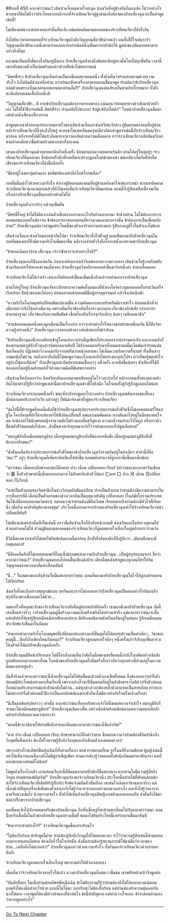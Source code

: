 ##บทที่ 450 คาถาคำว่าชนะ!
เสินซ่วนจื่อลมหายใจสะดุด ซ่งเชวียที่อยู่ข้างกันก็มองเซ่อ ไม่ว่าอย่างไรพวกเขาก็คิดไม่ถึงว่าประโยคแรกหลังจากที่จ้าวเทียนเจียวผู้สูงส่งมาถึงห้องของป๋ายเสี่ยวฉุนจะเป็นคำพูดเช่นนี้!

ไม่เพียงแต่พวกเขาสองคนเท่านั้นที่ตะลึง แม้แต่คนติดตามสองคนของจ้าวเทียนเจียวก็ยังอึ้งงัน

ยิ่งได้ยินว่าค่าตอบแทนที่จ้าวเทียนเจียวพูดถึงคือวิญญาณสัตว์ฟ้าด้วยแล้ว คนทั้งสี่ก็ใจเต้นระรัว วิญญาณสัตว์ฟ้าดวงหนึ่งสามารถแลกยาก่อกำเนิดหนึ่งเม็ดมาจากสำนักได้ มูลค่าของมันมากมหาศาลอย่างถึงที่สุด

และขณะที่คนทั้งสี่มองอึ้งกันอยู่นั้นเอง ป๋ายเสี่ยวฉุนยังคงนั่งขัดสมาธิอยู่ตรงนั้นโดยไม่ลุกขึ้นยืน เวลานี้เขากลับขมวดคิ้วเป็นปมพร้อมกล่าวด้วยสีหน้าไม่สบอารมณ์

“ศิษย์พี่จ้าว ข้าป๋ายเสี่ยวฉุนเห็นท่านเป็นเหมือนสหายคนหนึ่ง ทั้งยังเห็นว่าท่านสอบถามด้วยความจริงใจ ถึงได้ยินดีช่วยเหลือท่าน ทว่าท่านกลับยกเรื่องค่าตอบแทนขึ้นมาพูด ท่านคิดว่าข้าป๋ายเสี่ยวฉุนยอมช่วยเพราะเห็นแก่ค่าตอบแทนของท่านงั้นรึ!” ป๋ายเสี่ยวฉุนแค่นเสียงเย็นชาคล้ายโกรธมาก ทั้งยังสะบัดปลายแขนเสื้ออีกหนึ่งที

“วิญญาณสัตว์ฟ้า...หึ หากข้าป๋ายเสี่ยวฉุนต้องการครอบครอง แน่นอนว่าย่อมหาทางช่วงชิงมาด้วยตัวเอง ไม่ใช่ใช้วิธีการเช่นนี้ ศิษย์พี่จ้าว ท่านกลับไปซะเถอะ ข้าผู้แซ่ป๋ายไม่ส่ง!” ใบหน้าป๋ายเสี่ยวฉุนมืดดำ เอ่ยด้วยน้ำเสียงเกรี้ยวกราด

คำพูดของเขาดังออกมาทำเอาลมหายใจของเสินซ่วนจื่อและซ่งเชวียชะงักค้าง ผู้ติดตามสองคนที่อยู่ด้านหลังจ้าวเทียนเจียวก็อึ้งตะลึงไปครู่ พวกเขาไม่เคยเห็นคนรุ่นเดียวกันกล้าพูดจาเช่นนี้กับจ้าวเทียนเจียวมาก่อน หลังจากตั้งสติได้แล้วก็หมายจะตวาดกลับด้วยความเดือดดาล ทว่าจ้าวเทียนเจียวกลับหันขวับมาหาแล้วยกมือขวาขึ้นห้ามปรามพวกเขาทั้งสองคน

เขามองป๋ายเสี่ยวฉุนด้วยสายตาลึกล้ำหนึ่งครั้ง นัยน์ตาแฝงความหมายเร้นลึก ผ่านไปครู่ใหญ่อยู่ๆ จ้าวเทียนเจียวก็ยิ้มออกมา ซึ่งน้อยครั้งนักที่รอยยิ้มจะปรากฏบนใบหน้าของเขา ขณะเดียวกันกับที่ยกยิ้ม เสียงของจ้าวเทียนเจียวก็ดังขึ้นอีกครั้ง

“พี่ชายผู้โง่เขลาบุ่มบ่ามเอง ขอศิษย์น้องอย่าถือโทษโกรธเคือง”

รอยยิ้มนี้แฝงไว้ด้วยความจริงใจ ทำเอาผู้ติดตามสองคนที่อยู่ด้านหลังเขาใจเต้นกระหน่ำ พวกเขาติดตามจ้าวเทียนเจียวมานานมากแล้วก็ยังไม่เคยเห็นจ้าวเทียนเจียวยิ้มมาก่อน ตอนนี้จึงรู้สึกเหลือเชื่อจนเริ่มกริ่งเกรงป๋ายเสี่ยวฉุนขึ้นมาอย่างห้ามไม่ได้

ป๋ายเสี่ยวฉุนหัวเราะฮ่าๆ แล้วลุกขึ้นยืน

“ศิษย์พี่ใหญ่ ข้าไม่ได้คิดจะเล่นตัวเพื่อต่อรองราคาอะไรกับท่านหรอกนะ ข้าช่วยท่าน ไม่ได้ต้องการการตอบแทนแบบครั้งเดียวจบ ข้าต้องการการตอบแทนที่ยาวนานและมากกว่านั้น ข้าต้องการเป็นเพื่อนกับท่าน!” ป๋ายเสี่ยวฉุนคิดว่าคำพูดประโยคนี้ของตัวเองร้ายกาจอย่างมาก รู้สึกภาคภูมิใจในตัวเองไม่น้อย

เสินซ่วนจื่อและซ่งเชวียมองหน้ากันไปมา จ้าวเทียนเจียวอึ้งไปชั่วครู่ ตอนที่มองมายังป๋ายเสี่ยวฉุนในรอยยิ้มของเขาก็ยิ่งมีความจริงใจเพิ่มมากขึ้น หลังจากส่ายหัวจึงถือโอกาสนั่งลงตรงหน้าป๋ายเสี่ยวฉุน

“ข้าชอบเฉินเยว่ซาน เสี่ยวฉุน เจ้าว่าข้าควรจะทำอย่างไรดี?”

ป๋ายเสี่ยวฉุนเองก็นั่งลงเช่นกัน ก่อนจะหยิบเอาเหล้าวิเศษออกมาวางตรงกลาง เสินซ่วนจื่อรู้งานรีบขยับตัวมารินเหล้าให้พวกเขาจนเต็มจอก ป๋ายเสี่ยวฉุนจึงหยิบจอกเหล้าขึ้นมาจิบหนึ่งคำ ทำตาเลื่อนลอย

จ้าวเทียนเจียวไม่ได้เร่งเร้า เขาเองก็หยิบเหล้าขึ้นมาดื่มหนึ่งอึกแล้วรอคำตอบจากป๋ายเสี่ยวฉุน

ผ่านไปครู่ใหญ่ ป๋ายเสี่ยวฉุนจัดระเบียบแนวความคิดในสมองที่ตัวเองใคร่ครวญมาตลอดทั้งสามวันเสร็จเรียบร้อย สีหน้าของเขาก็ค่อยๆ ผ่อนคลายคล้ายยอดฝีมือผู้บรรลุมรรคผล แล้วจึงเอ่ยเนิบช้า

“ความรักในโลกมนุษย์เปลี่ยนพันแปลงหมื่น ความคิดหลากหลายร้อยรัดมิอาจเข้าใจ น้อยคนนักที่จะอธิบายคำว่ารักได้อย่างชัดเจน เพราะมันเกี่ยวข้องกับเรื่องราวมากมาย เกี่ยวข้องกับนิสัย การกระทำ ตำแหน่งฐานะ เกี่ยวข้องกับความสัมพันธ์ เชื่อมโยงกับเรื่องจุกจิกเล็กๆ น้อยๆ เหลือคณานับ”

“ท่านชอบคนคนหนึ่งมองดูเหมือนเป็นเรื่องง่าย ทว่าจะทำอย่างไรให้นางชอบท่านเหมือนกัน นี่ก็คือวิชาความรู้อย่างหนึ่ง” ป๋ายเสี่ยวฉุนวางจอกเหล้าลง เอ่ยเนิบนาบไม่เร่งร้อน

“ข้าป๋ายเสี่ยวฉุนเพิ่งจะเหยียบเข้าสู่โลกแห่งการบำเพ็ญเพียรก็ประสบเคราะห์กรรมแห่งรัก และภายหลังก็ต้องผ่านสมรภูมิรักทั่วทุกสารทิศมาหลายสิบปี ได้รับจดหมายรักมาทั้งหมดสามหมื่นเจ็ดพันเก้าร้อยแปดสิบเอ็ดฉบับ ปฏิเสธคำวิงวอนขอรักจากสตรีมากหน้าหลายตา ได้เห็นความรักความรื่นรมย์ ทั้งเห็นสาวงามมานับไม่ถ้วน จนถึงกระทั่งบัดนี้ไม่ขอพูดว่ามองโลกแห่งรักได้อย่างทะลุปรุโปร่ง ทว่าก็พอรู้พอเข้าใจอยู่บ้างไม่มากก็น้อย” ป๋ายเสี่ยวฉุนสะบัดปลายแขนเสื้อเบาๆ หนึ่งครั้ง คางเชิดขึ้นน้อยๆ น้ำเสียงที่ใช้ก็ล่องลอยไม่อยู่นิ่งคล้ายแฝงไว้ด้วยความคิดที่พิเศษบางอย่าง

เสินซ่วนจื่อเบิกตากว้าง ซ่งเชวียกลับแอบหยามเหยียดอยู่ในใจ เบะปากใส่ หลังจากคนทั้งสองมองหน้ากันไปมาต่างก็รู้สึกว่าคำพูดเหล่านี้ของป๋ายเสี่ยวฉุนช่างขี้โอ่ยิ่งนัก ในใจคนทั้งคู่จึงรู้สึกดูแคลนไม่น้อย

จ้าวเทียนเจียวกระแอมหนึ่งครั้ง ขณะที่กำลังจะพูดอะไรบางอย่าง ป๋ายเสี่ยวฉุนพลันเอาแขนเสื้อลง นัยน์ตาเผยประกายวิบวับ แล้วอยู่ๆ ก็หันมาจ้องตาทั้งคู่ของจ้าวเทียนเจียว

“ต่อไปนี้ที่ข้าจะพูดคือเคล็ดลับที่ข้าป๋ายเสี่ยวฉุนสรุปมาจากประสบการณ์ครึ่งชีวิตซึ่งไม่เคยเผยแพร่ให้แก่ผู้ใด ใครก็ตามที่ทำได้จะต้องทำให้ฟ้าดินเปลี่ยนสี ลมและเมฆพัดตลบ หากมันตกไปอยู่ในมือของคนใจคด จะต้องทำให้นักพรตหญิงจำนวนนับไม่ถ้วนอกสั่นขวัญหาย หวาดกลัวจนทำอะไรไม่ถูก หรืออาจถึงขั้นพลังชีวิตมอดดับไปเลย...ดังนั้นพวกเจ้าทุกคนจงจำไว้ว่าห้ามเอาออกไปพูดเด็ดขาด!”

“สมรภูมิรักก็เหมือนสมรภูมิรบ เมื่ออยู่บนสมรภูมิรบสิ่งที่ต้องการคือชัย เมื่ออยู่บนสมรภูมิรักสิ่งที่ต้องการคือชนะ!”

“ดังนั้นเคล็ดลับจากประสบการณ์ครึ่งชีวิตของข้าป๋ายเสี่ยวฉุนจึงรวมกันอยู่ในคำเดียว คำคำนี้ก็คือ ‘ชนะ’!” อยู่ๆ ป๋ายเสี่ยวฉุนก็เพิ่มระดับเสียงให้ดังขึ้น แถมพลังอำนาจก็ถูกกระพือขึ้นมาเล็กน้อย

“คำว่าชนะ เมื่อแยกอักษรออกมาก็คือตาย ปาก เดือน เปลือกหอย เรียบ! (คำว่าชนะของภาษาจีนเขียนว่า 赢 ซึ่งตัวอักษรคำนี้เมื่อแยกออกมาจะได้อักษรอีกห้าตัวได้แก่ 亡ตาย 口 ปาก 月 เดือน 贝เปลือกหอย 凡เรียบ)

“ตายเป็นตัวแทนของจิตสำนึกในช่วงวิกฤตคับขันมาเยือน ปากเป็นตัวแทนว่าท่านต้องมีความสามารถในการสื่อสารที่ดี เดือนเป็นตัวแทนของช่วงเวลาอันเป็นกุญแจสำคัญ เปลือกหอย (ในสมัยโบราณประเทศจีนใช้เปลือกหอยแทนเงินตรา) หมายความว่าท่านต้องมีหินวิเศษ เรียบหมายถึงท่านต้องมีหัวใจที่เรียบนิ่ง เมื่อถึงเวลาสำคัญต้องสงบสุขุม” ประโยคนี้ออกมาจากปากของป๋ายเสี่ยวฉุนทำให้จ้าวเทียนเจียวหน้าเปลี่ยนสีทันที

ไม่เพียงแต่เขาเท่านั้นที่เป็นเช่นนี้ คราวนี้เสินซ่วนจื่อก็ถึงกับหน้าถอดสี ซ่งเชวียแอบใคร่ครวญตามไปด้วยอย่างอดไม่ได้ ส่วนผู้ติดตามสองคนของจ้าวเทียนเจียวก็สูดลมหายใจเฮือกใหญ่คล้ายกระจ่างแจ้ง

ชีวิตนี้ของพวกเขายังไม่เคยได้ยินข้อคิดแบบนี้มาก่อน อีกทั้งยิ่งคิดลงลึกก็ยิ่งรู้สึกว่า...มันเหมือนจะมีเหตุผลมาก!

“นี่คือเคล็ดลับที่ไม่เคยเผยแพร่ที่ไหนซึ่งข้าเทพแห่งความรักป๋ายเสี่ยวฉุน...เป็นผู้สรุปออกมาเอง ชื่อว่าคาถาคำว่าชนะ!” ป๋ายเสี่ยวฉุนตบลงไปบนพื้นเสียงดังป้าบ เสียงนี้พอดังเข้าหูของทุกคนก็ทำให้จิตวิญญาณของพวกเขาสั่นสะเทือนทันที

“นี่...” ในสมองของเสินซ่วนจื่อมีแต่คาถาคำว่าชนะ ตอนที่มองมายังป๋ายเสี่ยวฉุนในใจได้ถูกเขย่าคลอนไปเรียบร้อย

ซ่งเชวียอึ้งตะลึงอย่างสมบูรณ์แบบ เขาจินตนาการไม่ออกเลยว่าป๋ายเสี่ยวฉุนเป็นคนอย่างไรกันแน่ถึงสรุปเรื่องพวกนี้ออกมาได้ด้วย...

ลมหายใจที่หยุดชะงักของจ้าวเทียนเจียวกลับคืนสู่สภาพปกติอีกครั้ง เขามองนิ่งมายังป๋ายเสี่ยวฉุน บัดนี้เขาเชื่อแล้วจริงๆ ว่าป๋ายเสี่ยวฉุนผู้นี้สร้างความตะลึงพรึงเพริดได้อย่างแท้จริง แม้คาถาคำว่าชนะจะสั้น แต่กลับทำให้เขารู้สึกเหมือนมีสายฟ้าแลบปลาบ มีเสียงอสนีบาตดังครืนครั่นอยู่ในสมอง รู้สึกเหมือนตนประจักษ์แจ้งขึ้นมาในบัดดล

“สามารถนำความรักในโลกมนุษย์ที่เปลี่ยนแปลงอย่างหาที่สิ้นสุดไม่ได้มาสรุปรวมเป็นคำเดียว...วิชาของคนผู้นี้...ลึกล้ำถึงเพียงไหนกันหนอ?” จ้าวเทียนเจียวสูดลมหายใจลึกๆ หนึ่งครั้งแล้วจึงรีบลุกขึ้นคารวะโค้งตัวต่ำให้แก่ป๋ายเสี่ยวฉุนอีกครั้ง

ป๋ายเสี่ยวฉุนมีสีหน้าเรียบเฉย ไม่มีใครสังเกตเห็นว่าพัดในมือของเขาที่ตอนนี้กำลังโบกพัดอย่างเนิบช้าถูกหยิบออกมาจากตรงไหน ใบหน้าของป๋ายเสี่ยวฉุนครึ่งยิ้มครึ่งบึ้งราวกับว่าทุกอย่างนี้ล้วนอยู่ในความคิดของเขาอยู่แล้ว

อันที่จริงแล้วคาถาคำว่าชนะนี้ป๋ายเสี่ยวฉุนไม่ได้คิดขึ้นมาด้วยตัวเองเสียทั้งหมด ซึ่งต้องบอกว่าเย่จั้งตัวปลอมมีประโยชน์อย่างมากในเรื่องนี้ เพราะอย่างไรซะปีนั้นตอนที่อยู่ในสำนักธาราโลหิต เย่จั้งตัวปลอมก็เคยผ่านประสบการณ์แห่งรักมานับไม่ถ้วน...แม้ทุกช่วงเวลาต้องหลั่งน้ำตาแทบเป็นสายเลือด ทว่าหากไม่เพราะเย่จั้งตัวปลอมมีวิธีการเป็นเอกลักษณ์เฉพาะตัวก็คงไม่มีทางทำสำเร็จครั้งแล้วครั้งเล่า

“นี่เป็นแค่ข้อสรุปคร่าวๆ เท่านั้น คาถาคำว่าชนะที่บอกกับพวกเจ้าไปนี้ขอแค่พวกเจ้าเข้าใจ สมรภูมิรักก็จะชนะได้เหมือนสมรภูมิรบ!” ป๋ายเสี่ยวฉุนเชิดคางขึ้น กล่าวเนิบช้าพร้อมนัยน์ตาเผยความหมายลึกล้ำคล้ายกำลังย้อนทวนความทรงจำ

“ตอนนี้ข้าจะอธิบายให้ท่านฟังถึงรายละเอียดของคาถาคำว่าชนะนี่ก็แล้วกัน!”

“ตาย ปาก เดือน เปลือกหอย เรียบ อักษรคำแรกก็คือคำว่าตาย นี่หมายความว่าท่านต้องมีจิตสำนึกถึงวิกฤตที่แข็งแกร่ง ต้องใส่ใจความรู้สึกถึงวิกฤตและย้ำเตือนตัวเองตลอดเวลา!

เพราะอย่างไรซะศิษย์พี่หญิงเฉินก็ทั้งสวยทั้งเก่ง พรสวรรค์ยอดเยี่ยม รูปโฉมก็ยิ่งงามพิลาศ ผู้หญิงเช่นนี้อย่าได้เห็นว่าตอนนี้นางยังไม่มีคู่บำเพ็ญเพียร ท่านควรต้องรู้ว่าตลอดทั้งสำนักอันตมรรคาฟ้าดารา คนที่แอบชอบนางย่อมมีไม่น้อย!

ไม่พูดถึงเรื่องไกลตัว เอาแค่บนเรือลำนี้ก็มีคนมากมายยิ่งนักที่ชื่นชอบนาง หากท่านไม่มีความรู้สึกถึงวิกฤต ย่อมพ่ายแพ้ยับเยิน!” ป๋ายเสี่ยวฉุนจ้องตาจ้าวเทียนเจียวนิ่ง ประโยคนี้คล้ายไม้ที่ฟาดแสกหน้า ทำให้จ้าวเทียนเจียวที่เดิมทียังรู้สึกประจักษ์แจ้งพลันตัวสั่นเยือก เขาสนใจเฉินเยว่ซานมากจริงๆ แต่เนื่องด้วยปัญหาเรื่องนิสัยของตัวเขาเองจึงไม่รู้ว่าควรจะบอกกล่าวแก่นางอย่างไร และยิ่งไม่รู้ว่าควรจะตามจีบนางเช่นไร ด้วยความจนใจ ทั้งยังได้เห็นป๋ายเสี่ยวฉุนมีหญิงงามอิงแอบคลอเคลีย ดังนั้นถึงได้มาขอคำปรึกษาจากป๋ายเสี่ยวฉุน

เคยตื่นตะลึงไปกับจดหมายรักของป๋ายเสี่ยวฉุน อีกทั้งเมื่อครู่ก็สะท้านสะเทือนไปกับคาถาคำว่าชนะ ตอนนี้เขาจึงเชื่อมั่นในตัวของป๋ายเสี่ยวฉุนอย่างเต็มที่ พอมาได้ยินประโยคนี้เลยร้อนรนขึ้นมาทันที

“ข้าควรจะทำอย่างไร!!” จ้าวเทียนเจียวพูดขึ้นอย่างร้อนใจ

“ไม่ต้องรีบร้อน ข้ายังพูดไม่จบ ท่านต้องรู้สึกถึงวิกฤตให้ได้ตลอดเวลา จำไว้ว่าความรู้สึกเช่นนี้ห้ามเผยออกมาภายนอกเด็ดขาด ต้องเก็บไว้ในใจเท่านั้น ดังนั้นท่านต้องรู้สถานการณ์ให้แน่ชัดว่าเวลาของท่าน...เหลืออีกไม่มากแล้ว!” ป๋ายเสี่ยวฉุนกล่าวด้วยความจริงใจ ทั้งยังมองจ้าวเทียนเจียวด้วยสายตาลึกล้ำ

จ้าวเทียนเจียวสูดลมหายใจเฮือกใหญ่ พยายามทำให้ตัวเองสงบลง

เมื่อเห็นว่าจ้าวเทียนเจียวสงบใจได้แล้ว ดวงตาป๋ายเสี่ยวฉุนก็เผยแววชื่นชม เขาพยักหน้าแล้วจึงพูดต่อ

“อันดับที่สอง ในเมื่อท่านชอบศิษย์พี่หญิงเฉิน ข้าไม่ต้องถามก็รู้ว่าท่านต้องยังไม่ได้บอกนางแน่นอน แถมยังไม่ลงมือทำอะไรด้วย แบบนี้ไม่ได้นะ บอกรักน่ะไม่ต้องรีบร้อน แต่ท่านต้องทำความคุ้นเคยกับนางให้มาก เวลาพูดก็ต้องมีท่วงทำนองที่น่าสนใจ ข้อนี้สำคัญมาก แต่ท่านวางใจเถอะ ข้าจะสอนท่านเองว่าควรพูดอย่างไร”


------




[Go To Next Chapter]( ./73.md)